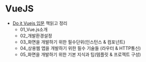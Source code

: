 # VueJS
- [Do it Vuejs 입문](http://www.yes24.com/24/goods/58206961) 책읽고 정리
    - 01_Vue.js소개
    - 02_개발환경설정
    - 03_화면을 개발하기 위한 필수단위(인스턴스 & 컴포넌트)
    - 04_상용웹 앱을 개발하기 위한 필수 기술들 (라우터 & HTTP통신)
    - 05_화면을 개발하기 위한 기본 지식과 팁(템플릿 & 프로젝트 구성)
